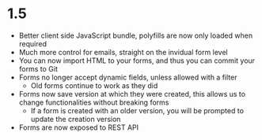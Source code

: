 # 1.5
- Better client side JavaScript bundle, polyfills are now only loaded when required
- Much more control for emails, straight on the invidual form level
- You can now import HTML to your forms, and thus you can commit your forms to Git
- Forms no longer accept dynamic fields, unless allowed with a filter
   - Old forms continue to work as they did
- Forms now save version at which they were created, this allows us to change functionalities without breaking forms
   - If a form is created with an older version, you will be prompted to update the creation version
- Forms are now exposed to REST API
